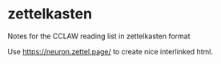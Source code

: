 # zettelkasten
Notes for the CCLAW reading list in zettelkasten format

Use https://neuron.zettel.page/ to create nice interlinked html.
